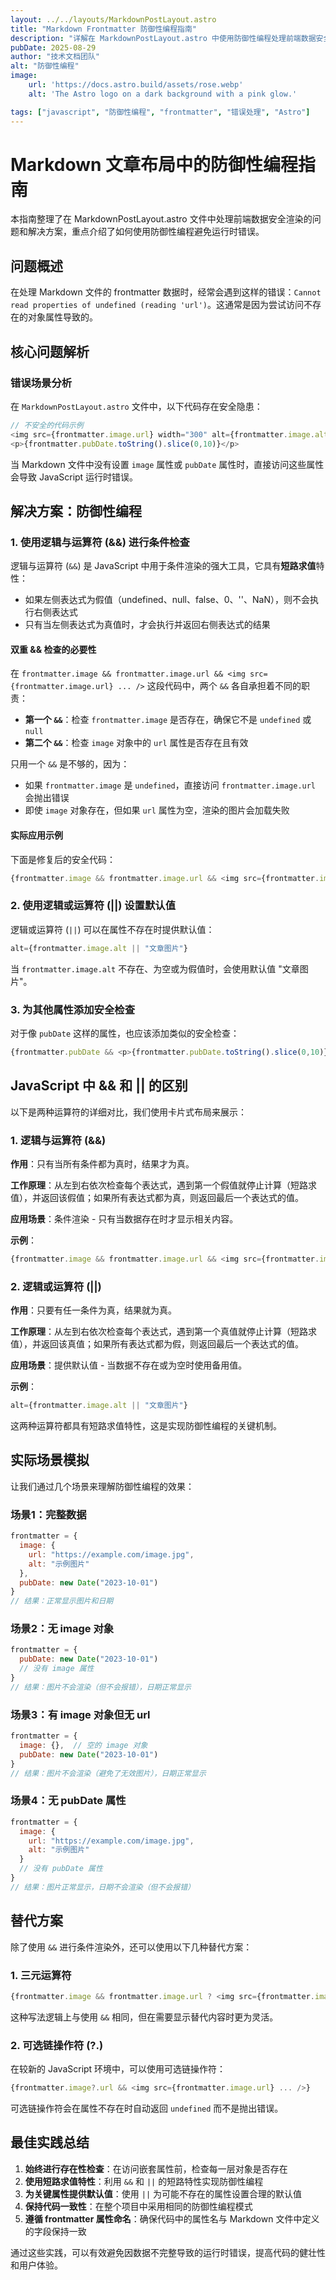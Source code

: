 ```yaml
---
layout: ../../layouts/MarkdownPostLayout.astro
title: "Markdown Frontmatter 防御性编程指南"
description: "详解在 MarkdownPostLayout.astro 中使用防御性编程处理前端数据安全渲染的方法"
pubDate: 2025-08-29
author: "技术文档团队"
alt: "防御性编程"
image:
    url: 'https://docs.astro.build/assets/rose.webp'
    alt: 'The Astro logo on a dark background with a pink glow.'

tags: ["javascript", "防御性编程", "frontmatter", "错误处理", "Astro"]
---
```


# Markdown 文章布局中的防御性编程指南

本指南整理了在 MarkdownPostLayout.astro 文件中处理前端数据安全渲染的问题和解决方案，重点介绍了如何使用防御性编程避免运行时错误。

## 问题概述

在处理 Markdown 文件的 frontmatter 数据时，经常会遇到这样的错误：`Cannot read properties of undefined (reading 'url')`。这通常是因为尝试访问不存在的对象属性导致的。

## 核心问题解析

### 错误场景分析

在 `MarkdownPostLayout.astro` 文件中，以下代码存在安全隐患：

```javascript
// 不安全的代码示例
<img src={frontmatter.image.url} width="300" alt={frontmatter.image.alt} />
<p>{frontmatter.pubDate.toString().slice(0,10)}</p>
```

当 Markdown 文件中没有设置 `image` 属性或 `pubDate` 属性时，直接访问这些属性会导致 JavaScript 运行时错误。

## 解决方案：防御性编程

### 1. 使用逻辑与运算符 (&&) 进行条件检查

逻辑与运算符 (`&&`) 是 JavaScript 中用于条件渲染的强大工具，它具有**短路求值**特性：

- 如果左侧表达式为假值（undefined、null、false、0、''、NaN），则不会执行右侧表达式
- 只有当左侧表达式为真值时，才会执行并返回右侧表达式的结果

#### 双重 && 检查的必要性

在 `frontmatter.image && frontmatter.image.url && <img src={frontmatter.image.url} ... />` 这段代码中，两个 `&&` 各自承担着不同的职责：

- **第一个 `&&`**：检查 `frontmatter.image` 是否存在，确保它不是 `undefined` 或 `null`
- **第二个 `&&`**：检查 `image` 对象中的 `url` 属性是否存在且有效

只用一个 `&&` 是不够的，因为：
- 如果 `frontmatter.image` 是 `undefined`，直接访问 `frontmatter.image.url` 会抛出错误
- 即使 `image` 对象存在，但如果 `url` 属性为空，渲染的图片会加载失败

#### 实际应用示例

下面是修复后的安全代码：

```javascript
{frontmatter.image && frontmatter.image.url && <img src={frontmatter.image.url} width="300" alt={frontmatter.image.alt || "文章图片"} />}
```

### 2. 使用逻辑或运算符 (||) 设置默认值

逻辑或运算符 (`||`) 可以在属性不存在时提供默认值：

```javascript
alt={frontmatter.image.alt || "文章图片"}
```

当 `frontmatter.image.alt` 不存在、为空或为假值时，会使用默认值 "文章图片"。

### 3. 为其他属性添加安全检查

对于像 `pubDate` 这样的属性，也应该添加类似的安全检查：

```javascript
{frontmatter.pubDate && <p>{frontmatter.pubDate.toString().slice(0,10)}</p>}
```

## JavaScript 中 && 和 || 的区别

以下是两种运算符的详细对比，我们使用卡片式布局来展示：

### 1. 逻辑与运算符 (&&)

**作用**：只有当所有条件都为真时，结果才为真。

**工作原理**：从左到右依次检查每个表达式，遇到第一个假值就停止计算（短路求值），并返回该假值；如果所有表达式都为真，则返回最后一个表达式的值。

**应用场景**：条件渲染 - 只有当数据存在时才显示相关内容。

**示例**：
```javascript
{frontmatter.image && frontmatter.image.url && <img src={frontmatter.image.url} ... />}
```

### 2. 逻辑或运算符 (||)

**作用**：只要有任一条件为真，结果就为真。

**工作原理**：从左到右依次检查每个表达式，遇到第一个真值就停止计算（短路求值），并返回该真值；如果所有表达式都为假，则返回最后一个表达式的值。

**应用场景**：提供默认值 - 当数据不存在或为空时使用备用值。

**示例**：
```javascript
alt={frontmatter.image.alt || "文章图片"}
```

这两种运算符都具有短路求值特性，这是实现防御性编程的关键机制。

## 实际场景模拟

让我们通过几个场景来理解防御性编程的效果：

### 场景1：完整数据

```javascript
frontmatter = {
  image: {
    url: "https://example.com/image.jpg",
    alt: "示例图片"
  },
  pubDate: new Date("2023-10-01")
}
// 结果：正常显示图片和日期
```

### 场景2：无 image 对象

```javascript
frontmatter = {
  pubDate: new Date("2023-10-01")
  // 没有 image 属性
}
// 结果：图片不会渲染（但不会报错），日期正常显示
```

### 场景3：有 image 对象但无 url

```javascript
frontmatter = {
  image: {},  // 空的 image 对象
  pubDate: new Date("2023-10-01")
}
// 结果：图片不会渲染（避免了无效图片），日期正常显示
```

### 场景4：无 pubDate 属性

```javascript
frontmatter = {
  image: {
    url: "https://example.com/image.jpg",
    alt: "示例图片"
  }
  // 没有 pubDate 属性
}
// 结果：图片正常显示，日期不会渲染（但不会报错）
```

## 替代方案

除了使用 `&&` 进行条件渲染外，还可以使用以下几种替代方案：

### 1. 三元运算符

```javascript
{frontmatter.image && frontmatter.image.url ? <img src={frontmatter.image.url} ... /> : null}
```

这种写法逻辑上与使用 `&&` 相同，但在需要显示替代内容时更为灵活。

### 2. 可选链操作符 (?.)

在较新的 JavaScript 环境中，可以使用可选链操作符：

```javascript
{frontmatter.image?.url && <img src={frontmatter.image.url} ... />}
```

可选链操作符会在属性不存在时自动返回 `undefined` 而不是抛出错误。

## 最佳实践总结

1. **始终进行存在性检查**：在访问嵌套属性前，检查每一层对象是否存在
2. **使用短路求值特性**：利用 `&&` 和 `||` 的短路特性实现防御性编程
3. **为关键属性提供默认值**：使用 `||` 为可能不存在的属性设置合理的默认值
4. **保持代码一致性**：在整个项目中采用相同的防御性编程模式
5. **遵循 frontmatter 属性命名**：确保代码中的属性名与 Markdown 文件中定义的字段保持一致

通过这些实践，可以有效避免因数据不完整导致的运行时错误，提高代码的健壮性和用户体验。
